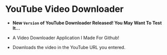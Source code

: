 # YouTube Video Downloader

- **New `Version` of YouTube Downloader Released! You May Want To Test It...**

- A Video Downloader Application I Made For Github!
- Downloads the video in the YouTube URL you entered.

